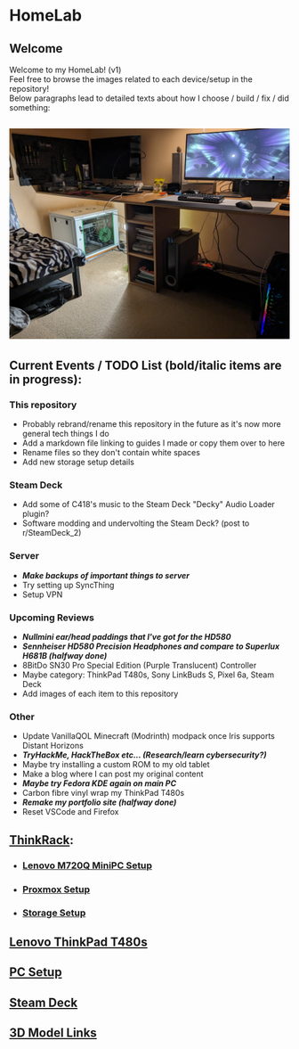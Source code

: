 # HomeLab
## Welcome
Welcome to my HomeLab! (v1)  
Feel free to browse the images related to each device/setup in the repository!  
Below paragraphs lead to detailed texts about how I choose / build / fix / did something:
## ![Full HomeLab/Setup](images/Room&#32;Setup/PXL_20231231_210041993&#32;-&#32;Copy.jpg)
## Current Events / TODO List (bold/italic items are in progress): 
### This repository
- Probably rebrand/rename this repository in the future as it's now more general tech things I do
- Add a markdown file linking to guides I made or copy them over to here
- Rename files so they don't contain white spaces
- Add new storage setup details
### Steam Deck
- Add some of C418's music to the Steam Deck "Decky" Audio Loader plugin?
- Software modding and undervolting the Steam Deck? (post to r/SteamDeck_2)
### Server
- ***Make backups of important things to server***
- Try setting up SyncThing
- Setup VPN
### Upcoming Reviews
- ***Nullmini ear/head paddings that I've got for the HD580***
- ***Sennheiser HD580 Precision Headphones and compare to Superlux H681B (halfway done)***
- 8BitDo SN30 Pro Special Edition (Purple Translucent) Controller
- Maybe category: ThinkPad T480s, Sony LinkBuds S, Pixel 6a, Steam Deck
- Add images of each item to this repository
### Other
- Update VanillaQOL Minecraft (Modrinth) modpack once Iris supports Distant Horizons
- ***TryHackMe, HackTheBox etc... (Research/learn cybersecurity?)***
- Maybe try installing a custom ROM to my old tablet
- Make a blog where I can post my original content
- ***Maybe try Fedora KDE again on main PC***
- Carbon fibre vinyl wrap my ThinkPad T480s
- ***Remake my portfolio site (halfway done)***
- Reset VSCode and Firefox
## [ThinkRack](markdown/ThinkRack_Setup.md):
- ### [Lenovo M720Q MiniPC Setup](markdown/Lenovo_M720Q_Setup.md)
- ### [Proxmox Setup](markdown/Proxmox_Setup.md)
- ### [Storage Setup](markdown/Storage_Setup.md)
## [Lenovo ThinkPad T480s](markdown/Lenovo_ThinkPad_T480s_Setup.md)
## [PC Setup](markdown/PC_Setup.md)
## [Steam Deck](markdown/Steam_Deck_Setup.md)
## [3D Model Links](markdown/3D_Model_Links.md)
